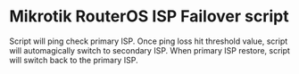 # Mikrotik RouterOS ISP Failover script

Script will ping check primary ISP. Once ping loss hit threshold value, script will automagically switch to secondary ISP.
When primary ISP restore, script will switch back to the primary ISP.